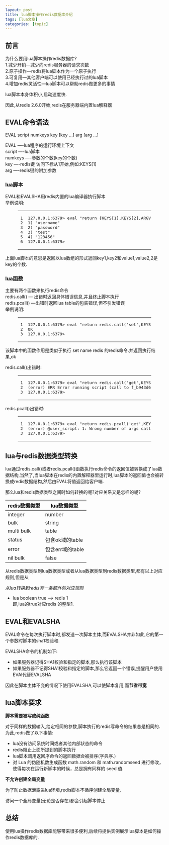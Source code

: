 ```yaml
---
layout: post
title: lua脚本操作redis数据库介绍 
tags: [lua文章]
categories: [topic]
---
```

<h2 id="前言"><a href="#前言" class="headerlink" title="前言"></a>前言</h2><p> 为什么要用lua脚本操作redis数据库?<br/>1.减少开销—减少向redis服务器的请求次数<br/>2.原子操作—redis将lua脚本作为一个原子执行<br/>3.可复用—其他客户端可以使用已经执行过的lua脚本<br/>4.增加redis灵活性—lua脚本可以帮助redis做更多的事情</p>
<p>lua脚本本身体积小,启动速度快.</p>
<p>因此,从redis 2.6.0开始,redis在服务器端内置lua解释器<br/></p>
<h2 id="EVAL命令语法"><a href="#EVAL命令语法" class="headerlink" title="EVAL命令语法"></a>EVAL命令语法</h2><p>EVAL script numkeys key [key …] arg [arg …]</p>
<p>EVAL  —-lua程序的运行环境上下文<br/>script   —-lua脚本<br/>numkeys —-参数的个数(key的个数)<br/>key  —-redis键   访问下标从1开始,例如:KEYS[1]<br/>arg  —-redis键的附加参数</p>
<h3 id="lua脚本"><a href="#lua脚本" class="headerlink" title="lua脚本"></a>lua脚本</h3><p>EVAL和EVALSHA用redis内置的lua编译器执行脚本<br/>举例说明:<br/></p><figure class="highlight plain"><table><tbody><tr><td class="gutter"><pre><div class="line">1</div><div class="line">2</div><div class="line">3</div><div class="line">4</div><div class="line">5</div><div class="line">6</div></pre></td><td class="code"><pre><div class="line">127.0.0.1:6379&gt; eval &#34;return {KEYS[1],KEYS[2],ARGV[1],ARGV[2]}&#34; 2 username password test 123456</div><div class="line">1) &#34;username&#34;</div><div class="line">2) &#34;password&#34;</div><div class="line">3) &#34;test&#34;</div><div class="line">4) &#34;123456&#34;</div><div class="line">127.0.0.1:6379&gt;</div></pre></td></tr></tbody></table></figure><p></p>
<p>上面lua脚本的意思是返回以lua数组的形式返回key1,key2和value1,value2,2是key的个数.</p>
<h3 id="lua函数"><a href="#lua函数" class="headerlink" title="lua函数"></a>lua函数</h3><p>主要有两个函数来执行redis命令<br/>redis.call()   —  出错时返回具体错误信息,并且终止脚本执行<br/>redis.pcall()  —出错时返回lua  table的包装错误,但不引发错误<br/>举例说明:</p>
<figure class="highlight plain"><table><tbody><tr><td class="gutter"><pre><div class="line">1</div><div class="line">2</div><div class="line">3</div></pre></td><td class="code"><pre><div class="line">127.0.0.1:6379&gt; eval &#34;return redis.call(&#39;set&#39;,KEYS[1],ARGV[1])&#34; 1 name  redis</div><div class="line">OK</div><div class="line">127.0.0.1:6379&gt;</div></pre></td></tr></tbody></table></figure>
<p>该脚本中的函数作用是类似于执行  set  name redis   的redis命令.并返回执行结果,ok</p>
<p>redis.call()出错时:<br/></p><figure class="highlight plain"><table><tbody><tr><td class="gutter"><pre><div class="line">1</div><div class="line">2</div><div class="line">3</div></pre></td><td class="code"><pre><div class="line">127.0.0.1:6379&gt; eval &#34;return redis.call(&#39;get&#39;,KEYS[1],ARGV[1])&#34; 1 name  redis</div><div class="line">(error) ERR Error running script (call to f_b943d620b079a29d99eccaaa7317e05f8eb8ce88): @user_script:1: @user_script: 1: Wrong number of args calling Redis command From Lua script </div><div class="line">127.0.0.1:6379&gt;</div></pre></td></tr></tbody></table></figure><p></p>
<p>redis.pcall()出错时:<br/></p><figure class="highlight plain"><table><tbody><tr><td class="gutter"><pre><div class="line">1</div><div class="line">2</div><div class="line">3</div></pre></td><td class="code"><pre><div class="line">127.0.0.1:6379&gt; eval &#34;return redis.pcall(&#39;get&#39;,KEYS[1],ARGV[1])&#34; 1 name  redis</div><div class="line">(error) @user_script: 1: Wrong number of args calling Redis command From Lua script</div><div class="line">127.0.0.1:6379&gt;</div></pre></td></tr></tbody></table></figure><p></p>
<h2 id="lua与redis数据类型转换"><a href="#lua与redis数据类型转换" class="headerlink" title="lua与redis数据类型转换"></a>lua与redis数据类型转换</h2><p>lua通过redis.call()或者redis.pcall()函数执行redis命令的返回值被转换成了lua数据结构,当然了,当lua脚本在redis的内置解释器里运行时,lua脚本的返回值也会被转换成redis数据结构,然后由EVAL将值返回给客户端.</p>
<p>那么lua和redis数据类型之间时如何转换的呢?对应关系又是怎样的呢?</p>
<div class="table-container">
<table>
<thead>
<tr>
<th>redis数据类型</th>
<th>lua数据类型</th>
</tr>
</thead>
<tbody>
<tr>
<td>integer</td>
<td>number</td>
</tr>
<tr>
<td>bulk</td>
<td>string</td>
</tr>
<tr>
<td>multi bulk</td>
<td>table</td>
</tr>
<tr>
<td>status</td>
<td>包含ok域的table</td>
</tr>
<tr>
<td>error</td>
<td>包含err域的table</td>
</tr>
<tr>
<td>nil bulk</td>
<td>false</td>
</tr>
</tbody>
</table>
</div>
<p>从redis数据类型到lua数据类型或者从lua数据类型到redis数据类型,都有以上对应规则,但是从</p>
<p><em>从lua转换到redis有一条额外的对应规则</em></p>
<ul>
<li>lua boolean  true   —&gt;   redis   1<br/>即,lua的true对应redis 的整型1.</li>
</ul>
<h2 id="EVAL和EVALSHA"><a href="#EVAL和EVALSHA" class="headerlink" title="EVAL和EVALSHA"></a>EVAL和EVALSHA</h2><p>EVAL命令在每次执行脚本时,都发送一次脚本主体,而EVALSHA并非如此,它的第一个参数时脚本的sha1校验和.</p>
<p>EVALSHA命令的机制如下:</p>
<ul>
<li>如果服务器记得SHA1校验和指定的脚本,那么执行该脚本</li>
<li>如果服务器不记得SHA1校验和指定的脚本,那么它返回一个错误,提醒用户使用EVAl代替EVALSHA</li>
</ul>
<p>因此在脚本主体不变的情况下使用EVALSHA,可以使脚本复用,而<strong>节省带宽</strong></p>
<h2 id="lua脚本要求"><a href="#lua脚本要求" class="headerlink" title="lua脚本要求"></a>lua脚本要求</h2><p><strong>脚本需要被写成纯函数</strong></p>
<p> 对于同样的数据输入,给定相同的参数,脚本执行的redis写命令的结果总是相同的.<br/>为此,redis做了以下事情:</p>
<ul>
<li>lua没有访问系统时间或者其他内部状态的命令</li>
<li>redis阻止上面所提到的脚本执行</li>
<li>lua脚本调用返回序命令的返回数据会被排序(字典序.)</li>
<li>对 Lua 的伪随机数生成函数 math.random 和 math.randomseed 进行修改，使得每次在运行新脚本的时候，总是拥有同样的 seed 值.</li>
</ul>
<p><strong>不允许创建全局变量</strong></p>
<p>为了防止数据泄露进lua环境,redis脚本不循序创建全局变量.</p>
<p>访问一个全局变量(无论是否存在)都会引起脚本停止</p>
<h2 id="总结"><a href="#总结" class="headerlink" title="总结"></a>总结</h2><p>使用lua操作redis数据库能够带来很多便利,后续将提供实例展示lua脚本是如何操作redis数据库的.</p>